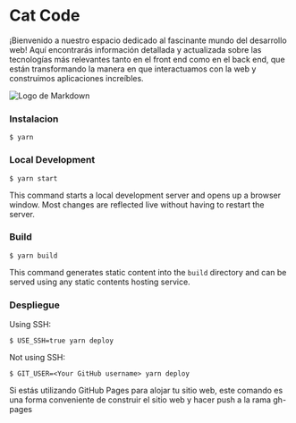 
# Cat Code 

¡Bienvenido a nuestro espacio dedicado al fascinante mundo del desarrollo web! Aquí encontrarás información detallada y actualizada sobre las tecnologías más relevantes tanto en el front end como en el back end, que están transformando la manera en que interactuamos con la web y construimos aplicaciones increíbles.

![Logo de Markdown](https://i.ibb.co/Yp0LwcB/Captura-de-pantalla-2024-02-18-121128.png)


### Instalacion

```
$ yarn
```

### Local Development

```
$ yarn start
```

This command starts a local development server and opens up a browser window. Most changes are reflected live without having to restart the server.

### Build

```
$ yarn build
```

This command generates static content into the `build` directory and can be served using any static contents hosting service.

### Despliegue

Using SSH:

```
$ USE_SSH=true yarn deploy
```

Not using SSH:

```
$ GIT_USER=<Your GitHub username> yarn deploy
```


Si estás utilizando GitHub Pages para alojar tu sitio web, este comando es una forma conveniente de construir el sitio web y hacer push a la rama gh-pages
